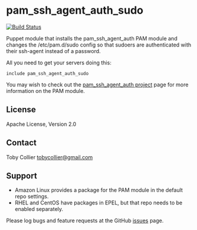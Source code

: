 pam_ssh_agent_auth_sudo
=======================

[![Build Status](https://travis-ci.org/tobyw4n/pam_ssh_agent_auth_sudo.png?branch=master)](https://travis-ci.org/tobyw4n/pam_ssh_agent_auth_sudo)

Puppet module that installs the pam_ssh_agent_auth PAM module and changes 
the /etc/pam.d/sudo config so that sudoers are authenticated with their 
ssh-agent instead of a password.

All you need to get your servers doing this:

    include pam_ssh_agent_auth_sudo

You may wish to check out the 
[pam_ssh_agent_auth project](http://sourceforge.net/projects/pamsshagentauth/) 
page for more information on the PAM module.

License
-------
Apache License, Version 2.0

Contact
-------
Toby Collier <tobycollier@gmail.com>

Support
-------

*   Amazon Linux provides a package for the PAM module in the default repo 
    settings.
*   RHEL and CentOS have packages in EPEL, but that repo needs to be enabled 
    separately.

Please log bugs and feature requests at the GitHub
[issues](https://github.com/tobyw4n/pam_ssh_agent_auth_sudo/issues) page.
